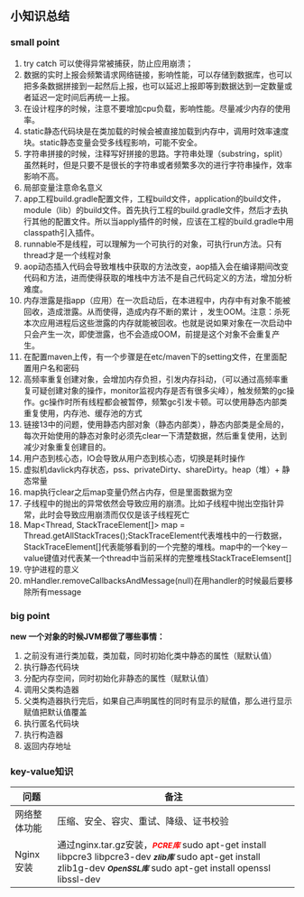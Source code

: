 ## 小知识总结
### small point
1. try catch 可以使得异常被捕获，防止应用崩溃；
2. 数据的实时上报会频繁请求网络链接，影响性能，可以存储到数据库，也可以把多条数据拼接到一起然后上报，也可以延迟上报即等到数据达到一定数量或者延迟一定时间后再统一上报。
3. 在设计程序的时候，注意不要增加cpu负载，影响性能。尽量减少内存的使用率。
4. static静态代码块是在类加载的时候会被直接加载到内存中，调用时效率速度块。static静态变量会受多线程影响，可能不安全。
5. 字符串拼接的时候，注释写好拼接的思路。字符串处理（substring，split）虽然耗时，但是只要不是很长的字符串或者频繁多次的进行字符串操作，效率影响不高。
6. 局部变量注意命名意义
7. app工程build.gradle配置文件，工程build文件，application的build文件，module（lib）的build文件。首先执行工程的build.gradle文件，然后才去执行其他的配置文件。所以当apply插件的时候，应该在工程的build.gradle中用classpath引入插件。
8. runnable不是线程，可以理解为一个可执行的对象，可执行run方法。只有thread才是一个线程对象
9. aop动态插入代码会导致堆栈中获取的方法改变，aop插入会在编译期间改变代码和方法，进而使得获取的堆栈中方法不是自己代码定义的方法，增加分析难度。
10. 内存泄露是指app（应用）在一次启动后，在本进程中，内存中有对象不能被回收，造成泄露。从而使得，造成内存不断的累计
，发生OOM。注意：杀死本次应用进程后这些泄露的内存就能被回收。也就是说如果对象在一次启动中只会产生一次，即使泄露，也不会造成OOM，前提是这个对象不会重复产生。
11. 在配置maven上传，有一个步骤是在etc/maven下的setting文件，在里面配置用户名和密码
12. 高频率重复创建对象，会增加内存负担，引发内存抖动，（可以通过高频率重复可疑创建对象的操作，monitor监视内存是否有很多尖峰），触发频繁的gc操作。gc操作时所有线程都会被暂停，频繁gc引发卡顿。可以使用静态内部类重复使用，内存池、缓存池的方式
13. 链接13中的问题，使用静态内部对象（静态内部类），静态内部类是全局的，每次开始使用的静态对象时必须先clear一下清楚数据，然后重复使用，达到减少对象重复创建目的。
14. 用户态到核心态，IO会导致从用户态到核心态，切换是耗时操作
15. 虚拟机davlick内存状态，pss、privateDirty、shareDirty。heap（堆）+ 静态常量
16. map执行clear之后map变量仍然占内存，但是里面数据为空
17. 子线程中的抛出的异常依然会导致应用的崩溃。比如子线程中抛出空指针异常，此时会导致应用崩溃而仅仅是该子线程死亡
18. Map<Thread, StackTraceElement[]> map = Thread.getAllStackTraces();StackTraceElement代表堆栈中的一行数据，StackTraceElement[]代表能够看到的一个完整的堆栈。map中的一个key－value键值对代表某一个thread中当前采样的完整堆栈StackTraceElemsent[]
19. 守护进程的意义
20. mHandler.removeCallbacksAndMessage(null)在用handler的时候最后要移除所有message


### big point
**new 一个对象的时候JVM都做了哪些事情：**
1. 之前没有进行类加载，类加载，同时初始化类中静态的属性（赋默认值）
2. 执行静态代码块
3. 分配内存空间，同时初始化非静态的属性（赋默认值）
4. 调用父类构造器
5. 父类构造器执行完后，如果自己声明属性的同时有显示的赋值，那么进行显示赋值把默认值覆盖
6. 执行匿名代码块
7. 执行构造器
8. 返回内存地址

### key-value知识
|问题|备注|
|----|---|
|网络整体功能|压缩、安全、容灾、重试、降级、证书校验|
|Nginx安装|通过nginx.tar.gz安装，<font color=red><small>***PCRE库***</small></font> sudo apt-get install libpcre3 libpcre3-dev <small>***zlib库***</small> sudo apt-get install zlib1g-dev  <small>***OpenSSL库***</small> sudo apt-get install openssl libssl-dev|
